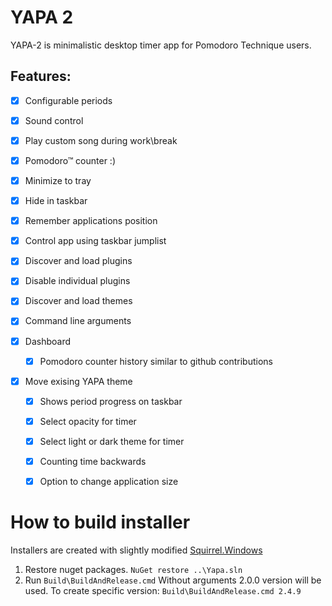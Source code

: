 YAPA 2
====

YAPA-2 is minimalistic desktop timer app for Pomodoro Technique users. 

Features:
---------

- [x] Configurable periods
- [x] Sound control
- [x] Play custom song during work\break
- [x] Pomodoro™ counter :)
- [x] Minimize to tray
- [x] Hide in taskbar
- [x] Remember applications position
- [x] Control app using taskbar jumplist
- [x] Discover and load plugins
- [x] Disable individual plugins
- [x] Discover and load themes
- [x] Command line arguments

- [x] Dashboard
  - [x] Pomodoro counter history similar to github contributions

- [x] Move exising YAPA theme
  - [x] Shows period progress on taskbar
  - [x] Select opacity for timer
  - [x] Select light or dark theme for timer
  - [x] Counting time backwards
  - [x] Option to change application size



How to build installer
===
Installers are created with slightly modified [Squirrel.Windows](https://github.com/floatas/Squirrel.Windows)
1. Restore nuget packages.
``NuGet restore ..\Yapa.sln``
2. Run ``Build\BuildAndRelease.cmd`` 
Without arguments 2.0.0 version will be used.
To create specific version: ``Build\BuildAndRelease.cmd 2.4.9`` 
